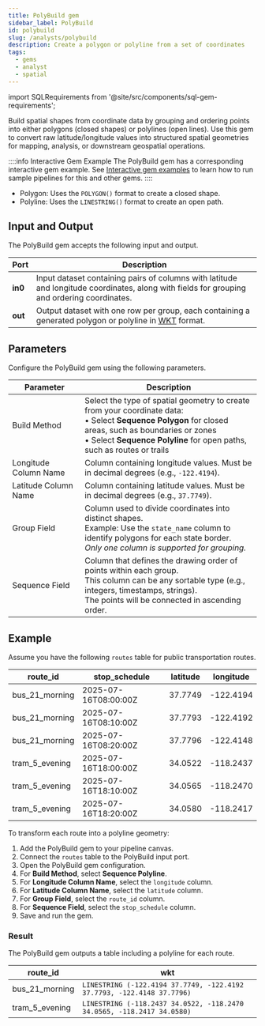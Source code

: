 ```yaml
---
title: PolyBuild gem
sidebar_label: PolyBuild
id: polybuild
slug: /analysts/polybuild
description: Create a polygon or polyline from a set of coordinates
tags:
  - gems
  - analyst
  - spatial
---
```


import SQLRequirements from '@site/src/components/sql-gem-requirements';

<SQLRequirements
  execution_engine="SQL Warehouse"
  sql_package_name="ProphecyDatabricksSqlSpatial"
  sql_package_version="0.0.3+"
/>

Build spatial shapes from coordinate data by grouping and ordering points into either polygons (closed shapes) or polylines (open lines). Use this gem to convert raw latitude/longitude values into structured spatial geometries for mapping, analysis, or downstream geospatial operations.

::::info Interactive Gem Example
The PolyBuild gem has a corresponding interactive gem example. See [Interactive gem examples](/analysts/gems#interactive-gem-examples) to learn how to run sample pipelines for this and other gems.
::::

- Polygon: Uses the `POLYGON()` format to create a closed shape.
- Polyline: Uses the `LINESTRING()` format to create an open path.

## Input and Output

The PolyBuild gem accepts the following input and output.

| Port    | Description                                                                                                                                                                       |
| ------- | --------------------------------------------------------------------------------------------------------------------------------------------------------------------------------- |
| **in0** | Input dataset containing pairs of columns with latitude and longitude coordinates, along with fields for grouping and ordering coordinates.                                       |
| **out** | Output dataset with one row per group, each containing a generated polygon or polyline in [WKT](https://en.wikipedia.org/wiki/Well-known_text_representation_of_geometry) format. |

## Parameters

Configure the PolyBuild gem using the following parameters.

| **Parameter**         | **Description**                                                                                                                                                                                                                      |
| --------------------- | ------------------------------------------------------------------------------------------------------------------------------------------------------------------------------------------------------------------------------------ |
| Build Method          | Select the type of spatial geometry to create from your coordinate data:<br/>• Select **Sequence Polygon** for closed areas, such as boundaries or zones<br/>• Select **Sequence Polyline** for open paths, such as routes or trails |
| Longitude Column Name | Column containing longitude values. Must be in decimal degrees (e.g., `-122.4194`).                                                                                                                                                  |
| Latitude Column Name  | Column containing latitude values. Must be in decimal degrees (e.g., `37.7749`).                                                                                                                                                     |
| Group Field           | Column used to divide coordinates into distinct shapes. <br/>Example: Use the `state_name` column to identify polygons for each state border.<br/>_Only one column is supported for grouping._                                       |
| Sequence Field        | Column that defines the drawing order of points within each group. <br/>This column can be any sortable type (e.g., integers, timestamps, strings). <br/>The points will be connected in ascending order.                            |

## Example

Assume you have the following `routes` table for public transportation routes.

<div class="table-example">

| route_id       | stop_schedule        | latitude | longitude |
| -------------- | -------------------- | -------- | --------- |
| bus_21_morning | 2025-07-16T08:00:00Z | 37.7749  | -122.4194 |
| bus_21_morning | 2025-07-16T08:10:00Z | 37.7793  | -122.4192 |
| bus_21_morning | 2025-07-16T08:20:00Z | 37.7796  | -122.4148 |
| tram_5_evening | 2025-07-16T18:00:00Z | 34.0522  | -118.2437 |
| tram_5_evening | 2025-07-16T18:10:00Z | 34.0565  | -118.2470 |
| tram_5_evening | 2025-07-16T18:20:00Z | 34.0580  | -118.2417 |

</div>

To transform each route into a polyline geometry:

1. Add the PolyBuild gem to your pipeline canvas.
1. Connect the `routes` table to the PolyBuild input port.
1. Open the PolyBuild gem configuration.
1. For **Build Method**, select **Sequence Polyline**.
1. For **Longitude Column Name**, select the `longitude` column.
1. For **Latitude Column Name**, select the `latitude` column.
1. For **Group Field**, select the `route_id` column.
1. For **Sequence Field**, select the `stop_schedule` column.
1. Save and run the gem.

### Result

The PolyBuild gem outputs a table including a polyline for each route.

<div class="table-example">

| route_id       | wkt                                                                    |
| -------------- | ---------------------------------------------------------------------- |
| bus_21_morning | `LINESTRING (-122.4194 37.7749, -122.4192 37.7793, -122.4148 37.7796)` |
| tram_5_evening | `LINESTRING (-118.2437 34.0522, -118.2470 34.0565, -118.2417 34.0580)` |

</div>
